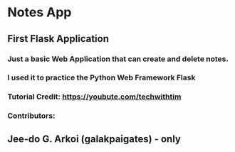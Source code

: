 # Notes App

## First Flask Application

### Just a basic Web Application that can create and delete notes.
### I used it to practice the Python Web Framework Flask

### Tutorial Credit: https://youbute.com/techwithtim

### Contributors: 
## Jee-do G. Arkoi (galakpaigates) - only
